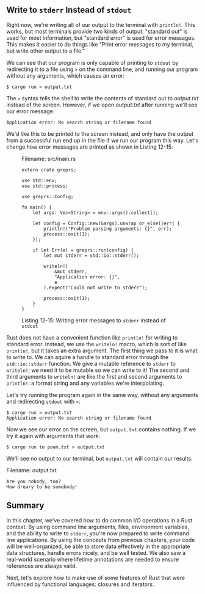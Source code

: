 
## Write to `stderr` Instead of `stdout`

Right now, we're writing all of our output to the terminal with `println!`.
This works, but most terminals provide two kinds of output: "standard out" is
used for most information, but "standard error" is used for error messages. This
makes it easier to do things like "Print error messages to my terminal, but
write other output to a file."

We can see that our program is only capable of printing to `stdout` by
redirecting it to a file using `>` on the command line, and running our program
without any arguments, which causes an error:

```text
$ cargo run > output.txt
```

The `>` syntax tells the shell to write the contents of standard out to
*output.txt* instead of the screen. However, if we open *output.txt* after
running we'll see our error message:

```text
Application error: No search string or filename found
```

We'd like this to be printed to the screen instead, and only have the output
from a successful run end up in the file if we run our program this way. Let's
change how error messages are printed as shown in Listing 12-15:

<figure>
<span class="filename">Filename: src/main.rs</span>

```rust,ignore
extern crate greprs;

use std::env;
use std::process;

use greprs::Config;

fn main() {
    let args: Vec<String> = env::args().collect();

    let config = Config::new(&args).unwrap_or_else(|err| {
        println!("Problem parsing arguments: {}", err);
        process::exit(1);
    });

    if let Err(e) = greprs::run(config) {
        let mut stderr = std::io::stderr();

        writeln!(
            &mut stderr,
            "Application error: {}",
            e
        ).expect("Could not write to stderr");

        process::exit(1);
    }
}
```

<figcaption>

Listing 12-15: Writing error messages to `stderr` instead of `stdout`

</figcaption>
</figure>

<!-- Will add ghosting and wingdings in libreoffice /Carol -->

Rust does not have a convenient function like `println!` for writing to
standard error. Instead, we use the `writeln!` macro, which is sort of like
`println!`, but it takes an extra argument. The first thing we pass to it is
what to write to. We can aquire a handle to standard error through the
`std::io::stderr` function. We give a mutable reference to `stderr` to
`writeln!`; we need it to be mutable so we can write to it! The second and
third arguments to `writeln!` are like the first and second arguments to
`println!`: a format string and any variables we're interpolating.

Let's try running the program again in the same way, without any arguments and
redirecting `stdout` with `>`:

```text
$ cargo run > output.txt
Application error: No search string or filename found
```

Now we see our error on the screen, but `output.txt` contains nothing. If we
try it again with arguments that work:

```text
$ cargo run to poem.txt > output.txt
```

We'll see no output to our terminal, but `output.txt` will contain
our results:

<span class="filename">Filename: output.txt</span>

```text
Are you nobody, too?
How dreary to be somebody!
```

## Summary

In this chapter, we've covered how to do common I/O operations in a Rust
context. By using command line arguments, files, environment variables, and the
ability to write to `stderr`, you're now prepared to write command line
applications. By using the concepts from previous chapters, your code will be
well-organized, be able to store data effectively in the appropriate data
structures, handle errors nicely, and be well tested. We also saw a real-world
scenario where lifetime annotations are needed to ensure references are
always valid.

Next, let's explore how to make use of some features of Rust that were
influenced by functional languages: closures and iterators.
